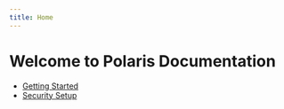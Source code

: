 ```yaml
---
title: Home
---
```

# Welcome to Polaris Documentation

- [Getting Started](getting-started.md)
- [Security Setup](security.md)
